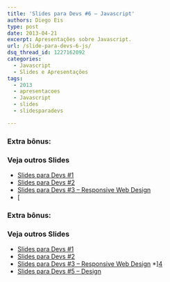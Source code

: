 ```yaml
---
title: 'Slides para Devs #6 – Javascript'
authors: Diego Eis
type: post
date: 2013-04-21
excerpt: Apresentações sobre Javascript.
url: /slide-para-devs-6-js/
dsq_thread_id: 1227162092
categories:
  - Javascript
  - Slides e Apresentações
tags:
  - 2013
  - apresentacoes
  - Javascript
  - slides
  - slidesparadevs

---
```


  

  

  

  


### Extra bônus:



### Veja outros Slides

  * [Slides para Devs #1][1]
  * [Slides para Devs #2][2]
  * [Slides para Devs #3 – Responsive Web Design][3]
  * [
  

  

  

  


### Extra bônus:



### Veja outros Slides

  * [Slides para Devs #1][1]
  * [Slides para Devs #2][2]
  * [Slides para Devs #3 – Responsive Web Design][3]
  *][4] 
  * [Slides para Devs #5 &#8211; Design][5]

 [1]: https://tableless.com.br/slides-devs-1/ "Slides para Devs #1"
 [2]: https://tableless.com.br/slides-para-devs-2/ "Slides para Devs #2"
 [3]: https://tableless.com.br/slides-para-devs-3-responsive-web-design/ "Slides para Devs #3 – Responsive Web Design"
 [4]: https://tableless.com.br/slide-para-devs-4-retina-display-imagens-de-alta-resolucao-e-afins/ "Slides para Devs #4 – Retina display, imagens de alta resolução e afins"
 [5]: https://tableless.com.br/slides-para-devs-5-design "Slides para Devs #5"